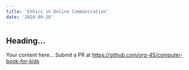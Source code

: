 ```yaml
---
title: 'Ethics in Online Communication'
date: '2024-09-28'
---
```


## Heading...
Your content here...
Submit a PR at https://github.com/org-45/computer-book-for-kids
